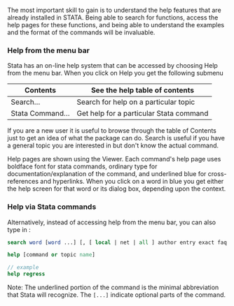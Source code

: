 The most important skill to gain is to understand the help features that are already installed in STATA.  Being able to search for functions, access the help pages for these functions, and being able to understand the examples and the format of the commands will be invaluable.

### Help from the menu bar
Stata has an on-line help system that can be accessed by choosing Help from the menu bar. When you click on Help you get the following submenu

| Contents | See the help table of contents |
| ------------- | ------------- |
| Search… | Search for help on a particular topic |
| Stata Command… | Get help for a particular Stata command |

If you are a new user it is useful to browse through the table of Contents just to get an idea of what the package can do. Search is useful if you have a general topic you are interested in but don't know the actual command.

Help pages are shown using the Viewer.  Each command's help page uses boldface font for stata commands, ordinary type for documentation/explanation of the command, and underlined blue for cross-references and hyperlinks.  When you click on a word in blue you get either the help screen for that word or its dialog box, depending upon the context.

###  Help via Stata commands
Alternatively, instead of accessing help from the menu bar, you can also type in :

```stata
search word [word ...] [, [ local | net | all ] author entry exact faq historical or manual sj ]
```

```stata
help [command or topic name] 

// example
help regress
```

Note: The underlined portion of the command is the minimal abbreviation that Stata will recognize. The `[...]` indicate optional parts of the command.